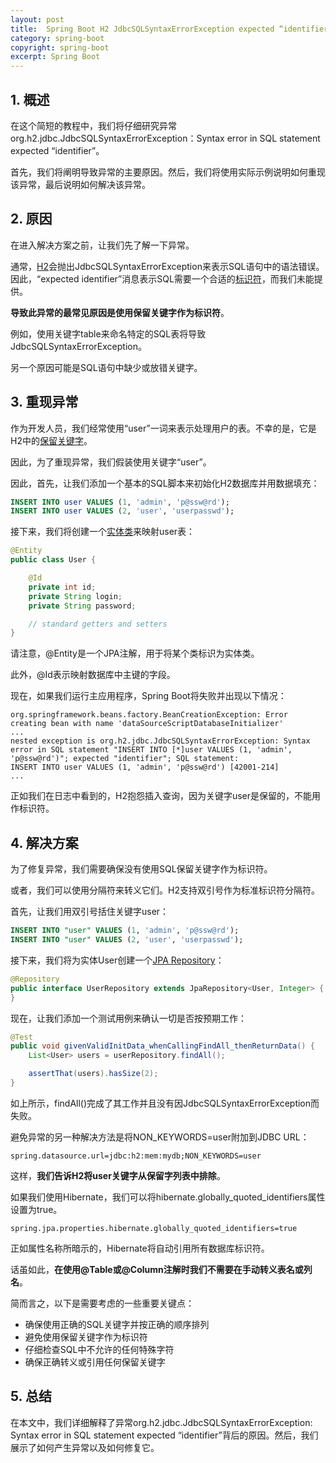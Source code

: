 ```yaml
---
layout: post
title:  Spring Boot H2 JdbcSQLSyntaxErrorException expected “identifier”
category: spring-boot
copyright: spring-boot
excerpt: Spring Boot
---
```


## 1. 概述

在这个简短的教程中，我们将仔细研究异常org.h2.jdbc.JdbcSQLSyntaxErrorException：Syntax error in SQL statement expected “identifier”。

首先，我们将阐明导致异常的主要原因。然后，我们将使用实际示例说明如何重现该异常，最后说明如何解决该异常。

## 2. 原因

在进入解决方案之前，让我们先了解一下异常。

通常，[H2](https://www.baeldung.com/spring-boot-h2-database)会抛出JdbcSQLSyntaxErrorException来表示SQL语句中的语法错误。因此，“expected identifier”消息表示SQL需要一个合适的[标识符](https://www.ibm.com/docs/en/informix-servers/12.10?topic=information-sql-identifiers)，而我们未能提供。

**导致此异常的最常见原因是使用保留关键字作为标识符**。

例如，使用关键字table来命名特定的SQL表将导致JdbcSQLSyntaxErrorException。

另一个原因可能是SQL语句中缺少或放错关键字。

## 3. 重现异常

作为开发人员，我们经常使用“user”一词来表示处理用户的表。不幸的是，它是H2中的[保留关键字](http://www.h2database.com/html/advanced.html#keywords)。

因此，为了重现异常，我们假装使用关键字“user”。

因此，首先，让我们添加一个基本的SQL脚本来初始化H2数据库并用数据填充：

```sql
INSERT INTO user VALUES (1, 'admin', 'p@ssw@rd'); 
INSERT INTO user VALUES (2, 'user', 'userpasswd');
```

接下来，我们将创建一个[实体类](https://www.baeldung.com/jpa-entities)来映射user表：

```java
@Entity
public class User {

    @Id
    private int id;
    private String login;
    private String password;

    // standard getters and setters
}
```

请注意，@Entity是一个JPA注解，用于将某个类标识为实体类。

此外，@Id表示映射数据库中主键的字段。

现在，如果我们运行主应用程序，Spring Boot将失败并出现以下情况：

```text
org.springframework.beans.factory.BeanCreationException: Error creating bean with name 'dataSourceScriptDatabaseInitializer' 
...
nested exception is org.h2.jdbc.JdbcSQLSyntaxErrorException: Syntax error in SQL statement "INSERT INTO [*]user VALUES (1, 'admin', 'p@ssw@rd')"; expected "identifier"; SQL statement:
INSERT INTO user VALUES (1, 'admin', 'p@ssw@rd') [42001-214]
...
```

正如我们在日志中看到的，H2抱怨插入查询，因为关键字user是保留的，不能用作标识符。

## 4. 解决方案

为了修复异常，我们需要确保没有使用SQL保留关键字作为标识符。

或者，我们可以使用分隔符来转义它们。H2支持双引号作为标准标识符分隔符。

首先，让我们用双引号括住关键字user：

```sql
INSERT INTO "user" VALUES (1, 'admin', 'p@ssw@rd');
INSERT INTO "user" VALUES (2, 'user', 'userpasswd');
```

接下来，我们将为实体User创建一个[JPA Repository](https://www.baeldung.com/the-persistence-layer-with-spring-data-jpa)：

```java
@Repository
public interface UserRepository extends JpaRepository<User, Integer> {
}
```

现在，让我们添加一个测试用例来确认一切是否按预期工作：

```java
@Test
public void givenValidInitData_whenCallingFindAll_thenReturnData() {
    List<User> users = userRepository.findAll();

    assertThat(users).hasSize(2);
}
```

如上所示，findAll()完成了其工作并且没有因JdbcSQLSyntaxErrorException而失败。

避免异常的另一种解决方法是将NON_KEYWORDS=user附加到JDBC URL：

```properties
spring.datasource.url=jdbc:h2:mem:mydb;NON_KEYWORDS=user
```

这样，**我们告诉H2将user关键字从保留字列表中排除**。

如果我们使用Hibernate，我们可以将hibernate.globally_quoted_identifiers属性设置为true。

```properties
spring.jpa.properties.hibernate.globally_quoted_identifiers=true
```

正如属性名称所暗示的，Hibernate将自动引用所有数据库标识符。

话虽如此，**在使用@Table或@Column注解时我们不需要在手动转义表名或列名**。

简而言之，以下是需要考虑的一些重要关键点：

- 确保使用正确的SQL关键字并按正确的顺序排列
- 避免使用保留关键字作为标识符
- 仔细检查SQL中不允许的任何特殊字符
- 确保正确转义或引用任何保留关键字

## 5. 总结

在本文中，我们详细解释了异常org.h2.jdbc.JdbcSQLSyntaxErrorException: Syntax error in SQL statement expected “identifier”背后的原因。然后，我们展示了如何产生异常以及如何修复它。